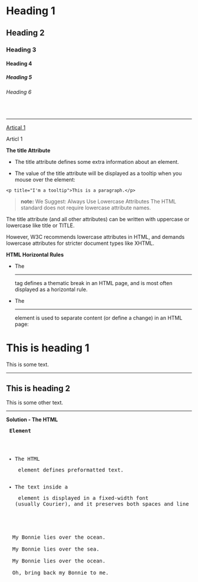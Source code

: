 <!--Defines a Comment -->
<!--this is for comment -->

<!--Define the document type-->
<!DOCTYPE>

<!--Define the Html type-->
<html>

</html>

<!--Define the head type-->
<!--Contains metadata information for the document-->
<head></head>

<!--Define the title type-->
<title>Basic Tags</title>

<!--Define the documnet body type-->
<body></body>
<!--Define the relationship between a documnet and an external resource (mostly used to link to a style sheet) -->
<link >
<!--Define the HTML Headings type-->
<h1>Heading 1</h1>
<h2>Heading 2</h2>
<h3>Heading 3</h3>
<h4>Heading 4</h4>
<h5>Heading 5</h5>
<h6>Heading 6</h6>

<!--Define the Paragraph type-->
<p></p>

<!--Define the single line break type-->
<br>

<!--Define the thematic changes in the content-->
<hr>

<!--Define the hyperlink -->
<a>

</a>

<!--refer and anchor tag in # make to scrool the content with the page -->
<a href="#article1">Artical 1<a>

<a id="article1"><a> Articl 1

<!--Define the metadata about an HTML Documnet -->
<meta>

<!--Define the style information for a document -->


**The title Attribute**
- The title attribute defines some extra information about an element.

- The value of the title attribute will be displayed as a tooltip when you mouse over the element:

`<p title="I'm a tooltip">This is a paragraph.</p>`

> **note:** We Suggest: Always Use Lowercase Attributes
The HTML standard does not require lowercase attribute names.

The title attribute (and all other attributes) can be written with uppercase or lowercase like title or TITLE.

However, W3C recommends lowercase attributes in HTML, and demands lowercase attributes for stricter document types like XHTML.

**HTML Horizontal Rules**
- The <hr> tag defines a thematic break in an HTML page, and is most often displayed as a horizontal rule.

- The <hr> element is used to separate content (or define a change) in an HTML page:
<h1>This is heading 1</h1>
<p>This is some text.</p>
<hr>
<h2>This is heading 2</h2>
<p>This is some other text.</p>
<hr>

**Solution - The HTML <pre> Element**

- The HTML <pre> element defines preformatted text.
- The text inside a <pre> element is displayed in a fixed-width font (usually Courier), and it preserves both spaces and line breaks:

<pre>
  My Bonnie lies over the ocean.

  My Bonnie lies over the sea.

  My Bonnie lies over the ocean.

  Oh, bring back my Bonnie to me.
</pre>